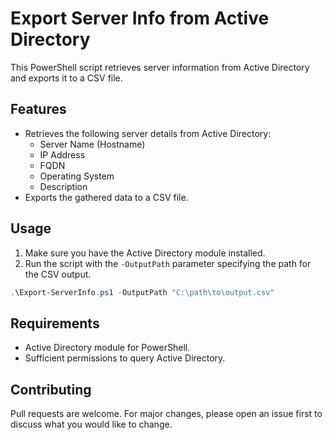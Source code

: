 # Export Server Info from Active Directory

This PowerShell script retrieves server information from Active Directory and exports it to a CSV file.

## Features

- Retrieves the following server details from Active Directory:
  - Server Name (Hostname)
  - IP Address
  - FQDN
  - Operating System
  - Description
- Exports the gathered data to a CSV file.

## Usage

1. Make sure you have the Active Directory module installed.
2. Run the script with the `-OutputPath` parameter specifying the path for the CSV output.

```powershell
.\Export-ServerInfo.ps1 -OutputPath "C:\path\to\output.csv"
```

## Requirements

- Active Directory module for PowerShell.
- Sufficient permissions to query Active Directory.

## Contributing

Pull requests are welcome. For major changes, please open an issue first to discuss what you would like to change.
